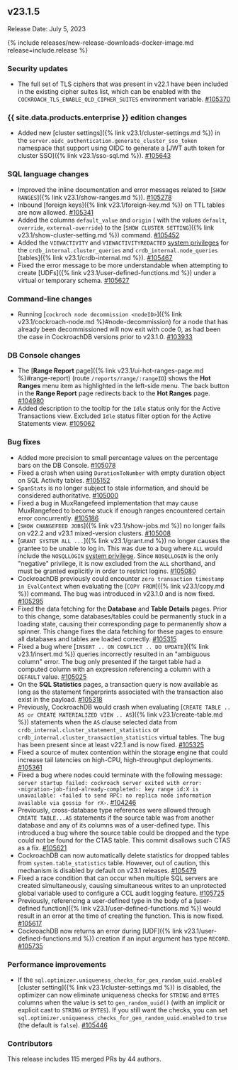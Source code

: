 ## v23.1.5

Release Date: July 5, 2023

{% include releases/new-release-downloads-docker-image.md release=include.release %}

<h3 id="v23-1-5-security-updates">Security updates</h3>

- The full set of TLS ciphers that was present in v22.1 have been included in the existing cipher suites list, which can be enabled with the `COCKROACH_TLS_ENABLE_OLD_CIPHER_SUITES` environment variable. [#105370][#105370]

<h3 id="v23-1-5-{{-site.data.products.enterprise-}}-edition-changes">{{ site.data.products.enterprise }} edition changes</h3>

- Added new [cluster settings]({% link v23.1/cluster-settings.md %}) in the `server.oidc_authentication.generate_cluster_sso_token` namespace that support using OIDC to generate a [JWT auth token for cluster SSO]({% link v23.1/sso-sql.md %}). [#105643][#105643]

<h3 id="v23-1-5-sql-language-changes">SQL language changes</h3>

- Improved the inline documentation and error messages related to [`SHOW RANGES`]({% link v23.1/show-ranges.md %}). [#105278][#105278]
- Inbound [foreign keys]({% link v23.1/foreign-key.md %}) on TTL tables are now allowed. [#105341][#105341]
- Added the columns `default_value` and `origin` ( with the values `default`, `override`, `external-override`) to the [`SHOW CLUSTER SETTING`]({% link v23.1/show-cluster-setting.md %}) command. [#105452][#105452]
- Added the `VIEWACTIVITY` and `VIEWACTIVITYREDACTED` [system privileges](https://www.cockroachlabs.com/docs/v23.1/security-reference/authorization#supported-privileges) for the `crdb_internal.cluster_queries` and `crdb_internal.node_queries` [tables]({% link v23.1/crdb-internal.md %}). [#105467][#105467]
- Fixed the error message to be more understandable when attempting to create [UDFs]({% link v23.1/user-defined-functions.md %}) under a virtual or temporary schema. [#105627][#105627]

<h3 id="v23-1-5-command-line-changes">Command-line changes</h3>

- Running [`cockroch node decommission <nodeID>`]({% link v23.1/cockroach-node.md %}#node-decommission) for a node that has already been decommissioned will now exit with code 0, as had been the case in CockroachDB versions prior to v23.1.0. [#103933][#103933]

<h3 id="v23-1-5-db-console-changes">DB Console changes</h3>

- The [**Range Report** page]({% link v23.1/ui-hot-ranges-page.md %}#range-report) (route `/reports/range/:rangeID`) shows the **Hot Ranges** menu item as highlighted in the left-side menu. The back button in the **Range Report** page redirects back to the **Hot Ranges** page. [#104980][#104980]
- Added description to the tooltip for the `Idle` status only for the Active Transactions view. Excluded `Idle` status filter option for the Active Statements view. [#105062][#105062]

<h3 id="v23-1-5-bug-fixes">Bug fixes</h3>

- Added more precision to small percentage values on the percentage bars on the DB Console. [#105078][#105078]
- Fixed a crash when using `DurationToNumber` with empty duration object on SQL Activity tables. [#105152][#105152]
- `SpanStats` is no longer subject to stale information, and should be considered authoritative. [#105000][#105000]
- Fixed a bug in MuxRangefeed implementation that may cause MuxRangefeed to become stuck if enough ranges encountered certain error concurrently. [#105186][#105186]
- [`SHOW CHANGEFEED JOBS`]({% link v23.1/show-jobs.md %}) no longer fails on v22.2 and v23.1 mixed-version clusters. [#105008][#105008]
- [`GRANT SYSTEM ALL ...`]({% link v23.1/grant.md %}) no longer causes the grantee to be unable to log in. This was due to a bug where `ALL` would include the `NOSQLLOGIN` [system privilege](https://www.cockroachlabs.com/docs/v23.1/security-reference/authorization#supported-privileges). Since `NOSQLLOGIN` is the only "negative" privilege, it is now excluded from the `ALL` shorthand, and must be granted explicitly in order to restrict logins. [#105080][#105080]
- CockroachDB previously could encounter `zero transaction timestamp in EvalContext` when evaluating the [`COPY FROM`]({% link v23.1/copy.md %}) command. The bug was introduced in v23.1.0 and is now fixed. [#105295][#105295]
- Fixed the data fetching for the **Database** and **Table Details** pages. Prior to this change, some databases/tables could be permanently stuck in a loading state, causing their corresponding page to permanently show a spinner. This change fixes the data fetching for these pages to ensure all databases and tables are loaded correctly. [#105315][#105315]
- Fixed a bug where [`INSERT .. ON CONFLICT .. DO UPDATE`]({% link v23.1/insert.md %}) queries incorrectly resulted in an "ambiguous column" error. The bug only presented if the target table had a computed column with an expression referencing a column with a `DEFAULT` value. [#105025][#105025]
- On the **SQL Statistics** pages, a transaction query is now available as long as the statement fingerprints associated with the transaction also exist in the payload. [#105318][#105318]
- Previously, CockroachDB would crash when evaluating [`CREATE TABLE .. AS or CREATE MATERIALIZED VIEW .. AS`]({% link v23.1/create-table.md %}) statements when the `AS` clause selected data from `crdb_internal.cluster_statement_statistics` or `crdb_internal.cluster_transaction_statistics` virtual tables. The bug has been present since at least v22.1 and is now fixed. [#105325][#105325]
- Fixed a source of mutex contention within the storage engine that could increase tail latencies on high-CPU, high-throughput deployments. [#105361][#105361]
- Fixed a bug where nodes could terminate with the following message: `server startup failed: cockroach server exited with error: ‹migration-job-find-already-completed›: key range id:X is unavailable: ‹failed to send RPC: no replica node information available via gossip for rX›`. [#104246][#104246]
- Previously, cross-database type references were allowed through `CREATE TABLE...AS` statements if the source table was from another database and any of its columns was of a user-defined type. This introduced a bug where the source table could be dropped and the type could not be found for the CTAS table. This commit disallows such CTAS as a fix. [#105621][#105621]
- CockroachDB can now automatically delete statistics for dropped tables from `system.table_statistics` table. However, out of caution, this mechanism is disabled by default on v23.1 releases. [#105479][#105479]
- Fixed a race condition that can occur when multiple SQL servers are created simultaneously, causing simultaneous writes to an unprotected global variable used to configure a CCL audit logging feature. [#105725][#105725]
- Previously, referencing a user-defined type in the body of a [user-defined function]({% link v23.1/user-defined-functions.md %}) would result in an error at the time of creating the function. This is now fixed. [#105617][#105617]
- CockroachDB now returns an error during [UDF]({% link v23.1/user-defined-functions.md %}) creation if an input argument has type `RECORD`. [#105735][#105735]

<h3 id="v23-1-5-performance-improvements">Performance improvements</h3>

- If the `sql.optimizer.uniqueness_checks_for_gen_random_uuid.enabled` [cluster setting]({% link v23.1/cluster-settings.md %}) is disabled, the optimizer can now eliminate uniqueness checks for `STRING` and `BYTES` columns when the value is set to `gen_random_uuid()` (with an implicit or explicit cast to `STRING` or `BYTES`). If you still want the checks, you can set `sql.optimizer.uniqueness_checks_for_gen_random_uuid.enabled` to `true` (the default is `false`). [#105446][#105446]

<div class="release-note-contributors" markdown="1">

<h3 id="v23-1-5-contributors">Contributors</h3>

This release includes 115 merged PRs by 44 authors.

</div>

[#103933]: https://github.com/cockroachdb/cockroach/pull/103933
[#104246]: https://github.com/cockroachdb/cockroach/pull/104246
[#104980]: https://github.com/cockroachdb/cockroach/pull/104980
[#105000]: https://github.com/cockroachdb/cockroach/pull/105000
[#105008]: https://github.com/cockroachdb/cockroach/pull/105008
[#105025]: https://github.com/cockroachdb/cockroach/pull/105025
[#105062]: https://github.com/cockroachdb/cockroach/pull/105062
[#105078]: https://github.com/cockroachdb/cockroach/pull/105078
[#105080]: https://github.com/cockroachdb/cockroach/pull/105080
[#105152]: https://github.com/cockroachdb/cockroach/pull/105152
[#105186]: https://github.com/cockroachdb/cockroach/pull/105186
[#105278]: https://github.com/cockroachdb/cockroach/pull/105278
[#105295]: https://github.com/cockroachdb/cockroach/pull/105295
[#105315]: https://github.com/cockroachdb/cockroach/pull/105315
[#105318]: https://github.com/cockroachdb/cockroach/pull/105318
[#105325]: https://github.com/cockroachdb/cockroach/pull/105325
[#105341]: https://github.com/cockroachdb/cockroach/pull/105341
[#105361]: https://github.com/cockroachdb/cockroach/pull/105361
[#105370]: https://github.com/cockroachdb/cockroach/pull/105370
[#105446]: https://github.com/cockroachdb/cockroach/pull/105446
[#105452]: https://github.com/cockroachdb/cockroach/pull/105452
[#105467]: https://github.com/cockroachdb/cockroach/pull/105467
[#105479]: https://github.com/cockroachdb/cockroach/pull/105479
[#105617]: https://github.com/cockroachdb/cockroach/pull/105617
[#105621]: https://github.com/cockroachdb/cockroach/pull/105621
[#105627]: https://github.com/cockroachdb/cockroach/pull/105627
[#105643]: https://github.com/cockroachdb/cockroach/pull/105643
[#105725]: https://github.com/cockroachdb/cockroach/pull/105725
[#105735]: https://github.com/cockroachdb/cockroach/pull/105735
